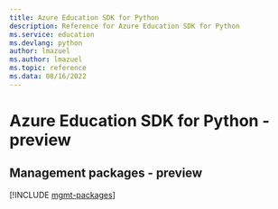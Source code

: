 ```yaml
---
title: Azure Education SDK for Python
description: Reference for Azure Education SDK for Python
ms.service: education
ms.devlang: python
author: lmazuel
ms.author: lmazuel
ms.topic: reference
ms.data: 08/16/2022
---
```

# Azure Education SDK for Python - preview

## Management packages - preview
[!INCLUDE [mgmt-packages](education-mgmt-index.md)]